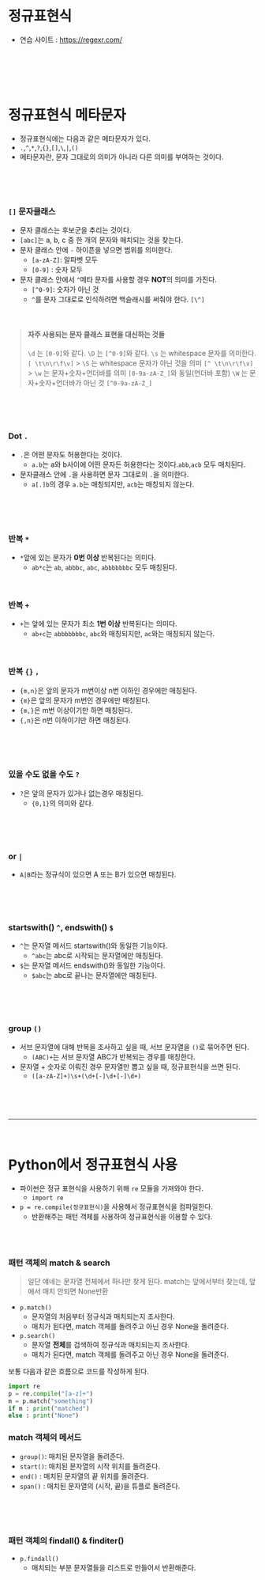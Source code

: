 # 정규표현식

- 연습 사이트 : https://regexr.com/

<br>
<br>
<br>
<br>

# 정규표현식 메타문자

- 정규표현식에는 다음과 같은 메타문자가 있다.
- `.`,`^`,`*`,`?`,`{}`,`[]`,`\`,`|`,`()`
- 메타문자란, 문자 그대로의 의미가 아니라 다른 의미를 부여하는 것이다.

<br>
<br>
<br>

### `[]` 문자클래스

- 문자 클래스는 후보군을 추리는 것이다.
- `[abc]`는 a, b, c 중 한 개의 문자와 매치되는 것을 찾는다.
- 문자 클래스 안에 `-` 하이픈을 넣으면 범위를 의미한다.
  - `[a-zA-Z]`: 알파벳 모두
  - `[0-9]` : 숫자 모두
- 문자 클래스 안에서 `^`메타 문자를 사용할 경우 **NOT**의 의미를 가진다.
  - `[^0-9]`: 숫자가 아닌 것
  - `^`를 문자 그대로로 인식하려면 백슬래시를 써줘야 한다. `[\^]`

<br>

> #### 자주 사용되는 문자 클래스 표현을 대신하는 것들
>
> `\d` 는 `[0-9]`와 같다.
> `\D` 는 `[^0-9]`와 같다.
> `\s` 는 whitespace 문자를 의미한다. `[ \t\n\r\f\v]` > `\S` 는 whitespace 문자가 아닌 것을 의미 `[^ \t\n\r\f\v]` > `\w` 는 문자+숫자+언더바를 의미 `[0-9a-zA-Z_]`와 동일(언더바 포함)
> `\W` 는 문자+숫자+언더바가 아닌 것 `[^0-9a-zA-Z_]`

<br>
<br>
<br>

### Dot `.`

- `.`은 어떤 문자도 허용한다는 것이다.
  - `a.b`는 a와 b사이에 어떤 문자든 허용한다는 것이다.`abb`,`acb` 모두 매치된다.
- 문자클래스 안에 `.`을 사용하면 문자 그대로의 `.`을 의미한다.
  - `a[.]b`의 경우 `a.b`는 매칭되지만, `acb`는 매칭되지 않는다.

<br>
<br>
<br>

### 반복 `*`

- `*`앞에 있는 문자가 **0번 이상** 반복된다는 의미다.
  - `ab*c`는 `ab`, `abbbc`, `abc`, `abbbbbbbc` 모두 매칭된다.

<br>

### 반복 `+`

- `+`는 앞에 있는 문자가 최소 **1번 이상** 반복된다는 의미다.
  - `ab+c`는 `abbbbbbbc`, `abc`와 매칭되지만, `ac`와는 매칭되지 않는다.

<br>

### 반복 `{}` `,`

- `{m,n}`은 앞의 문자가 m번이상 n번 이하인 경우에만 매칭된다.
- `{m}`은 앞의 문자가 m번인 경우에만 매칭된다.
- `{m,}`은 m번 이상이기만 하면 매칭된다.
- `{,n}`은 n번 이하이기만 하면 매칭된다.

<br>
<br>
<br>

### 있을 수도 없을 수도 `?`

- `?`은 앞의 문자가 있거나 없는경우 매칭된다.
  - `{0,1}`의 의미와 같다.

<br>
<br>
<br>

### or `|`

- `A|B`라는 정규식이 있으면 A 또는 B가 있으면 매칭된다.

<br>
<br>
<br>

### startswith() `^`, endswith() `$`

- `^`는 문자열 메서드 startswith()와 동일한 기능이다.
  - `^abc`는 abc로 시작되는 문자열에만 매칭된다.
- `$`는 문자열 메서드 endswith()와 동일한 기능이다.
  - `$abc`는 abc로 끝나는 문자열에만 매칭된다.

<br>
<br>
<br>

### group `()`

- 서브 문자열에 대해 반복을 조사하고 싶을 때, 서브 문자열을 `()`로 묶어주면 된다.
  - `(ABC)+`는 서브 문자열 ABC가 반복되는 경우를 매칭한다.
- 문자열 + 숫자로 이뤄진 경우 문자열만 뽑고 싶을 때, 정규표현식을 쓰면 된다.
  - `([a-zA-Z]+)\s+(\d+[-]\d+[-]\d+)`

<br>
<br>
<br>
<hr>
<br>

# Python에서 정규표현식 사용

- 파이썬은 정규 표현식을 사용하기 위해 `re` 모듈을 가져와야 한다.
  - `import re`
- `p = re.compile(정규표현식)`을 사용해서 정규표현식을 컴파일한다.
  - 반환해주는 패턴 객체를 사용하여 정규표현식을 이용할 수 있다.

<br>
<br>

### 패턴 객체의 match & search

> 일단 얘네는 문자열 전체에서 하나만 찾게 된다.
> match는 앞에서부터 찾는데, 앞에서 매치 안되면 None반환

- `p.match()`
  - 문자열의 처음부터 정규식과 매치되는지 조사한다.
  - 매치가 된다면, match 객체를 돌려주고 아닌 경우 None을 돌려준다.
- `p.search()`
  - 문자열 **전체**를 검색하여 정규식과 매치되는지 조사한다.
  - 매치가 된다면, match 객체를 돌려주고 아닌 경우 None을 돌려준다.

보통 다음과 같은 흐름으로 코드를 작성하게 된다.

```python
import re
p = re.compile("[a-z]+")
m = p.match("something")
if m : print("matched")
else : print("None")
```

### match 객체의 메서드

- `group()`: 매치된 문자열을 돌려준다.
- `start()`: 매치된 문자열의 시작 위치를 돌려준다.
- `end()` : 매치된 문자열의 끝 위치를 돌려준다.
- `span()` : 매치된 문자열의 (시작, 끝)을 튜플로 돌려준다.

<br>
<br>
<br>

### 패턴 객체의 findall() & finditer()

- `p.findall()`
  - 매치되는 부분 문자열들을 리스트로 만들어서 반환해준다.

